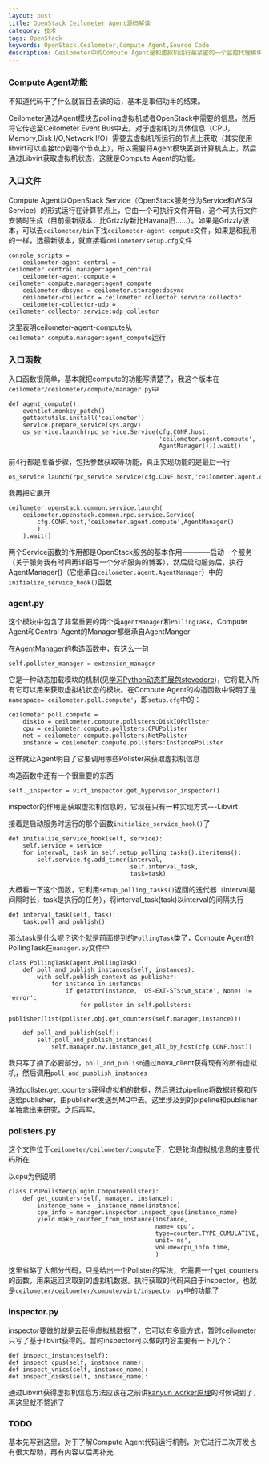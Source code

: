 ```yaml
---
layout: post
title: OpenStack Ceilometer Agent源码解读
category: 技术
tags: OpenStack
keywords: OpenStack,Ceilometer,Compute Agent,Source Code
description: Ceilometer中的Compute Agent是和虚拟机运行最紧密的一个监控代理模块，在读Ceilometer代码时，由于有Libvirt的基础，所以看起来会相对容易些
---
```


### Compute Agent功能
不知道代码干了什么就盲目去读的话，基本是事倍功半的结果。

Ceilometer通过Agent模块去polling虚拟机或者OpenStack中需要的信息，然后将它传送至Ceilometer Event Bus中去。对于虚拟机的具体信息（CPU，Memory,Disk I/O,Network I/O）需要去虚拟机所运行的节点上获取（其实使用libvirt可以直接tcp到哪个节点上），所以需要将Agent模块丢到计算机点上，然后通过Libvirt获取虚拟机状态，这就是Compute Agent的功能。

### 入口文件
Compute Agent以OpenStack Service（OpenStack服务分为Service和WSGI Service）的形式运行在计算节点上，它由一个可执行文件开启，这个可执行文件安装时生成（目前最新版本，比Grizzly新比Havana旧……）。如果是Grizzly版本，可以去`ceilometer/bin`下找`ceilometer-agent-compute`文件，如果是和我用的一样，选最新版本，就直接看`ceilometer/setup.cfg`文件

    console_scripts =
        ceilometer-agent-central = ceilometer.central.manager:agent_central
        ceilometer-agent-compute = ceilometer.compute.manager:agent_compute
        ceilometer-dbsync = ceilometer.storage:dbsync
        ceilometer-collector = ceilometer.collector.service:collector
        ceilometer-collector-udp = ceilometer.collector.service:udp_collector

这里表明ceilometer-agent-compute从`ceilometer.compute.manager:agent_compute`运行

### 入口函数
入口函数很简单，基本就把compute的功能写清楚了，我这个版本在`ceilometer/ceilometer/compute/manager.py`中

    def agent_compute():
        eventlet.monkey_patch()
        gettextutils.install('ceilometer')
        service.prepare_service(sys.argv)
        os_service.launch(rpc_service.Service(cfg.CONF.host,
                                              'ceilometer.agent.compute',
                                              AgentManager())).wait()

前4行都是准备步骤，包括参数获取等功能，真正实现功能的是最后一行

    os_service.launch(rpc_service.Service(cfg.CONF.host,'ceilometer.agent.compute',AgentManager())).wait()

我再把它展开

    ceilometer.openstack.common.service.launch(
        ceilometer.openstack.common.rpc.service.Service(
            cfg.CONF.host,'ceilometer.agent.compute',AgentManager()
            )
        ).wait()

两个Service函数的作用都是OpenStack服务的基本作用————启动一个服务（关于服务我有时间再详细写一个分析服务的博客），然后启动服务后，执行AgentManager()（它继承自`ceilometer.agent.AgentManager`）中的`initialize_service_hook()`函数

### agent.py
这个模块中包含了非常重要的两个类`AgentManager`和`PollingTask`，Compute Agent和Central Agent的Manager都继承自AgentManger

在AgentManager的构造函数中，有这么一句

    self.pollster_manager = extension_manager

它是一种动态加载模块的机制(见[学习Python动态扩展包stevedore](/2013/06/09/learn-python-stevedore-module-in-detail.html))，它将载入所有它可以用来获取虚拟机状态的模块。在Compute Agent的构造函数中说明了是`namespace='ceilometer.poll.compute'`，即`setup.cfg`中的：

    ceilometer.poll.compute =
        diskio = ceilometer.compute.pollsters:DiskIOPollster
        cpu = ceilometer.compute.pollsters:CPUPollster
        net = ceilometer.compute.pollsters:NetPollster
        instance = ceilometer.compute.pollsters:InstancePollster

这样就让Agent明白了它要调用哪些Pollster来获取虚拟机信息

构造函数中还有一个很重要的东西

    self._inspector = virt_inspector.get_hypervisor_inspector()

inspector的作用是获取虚拟机信息的，它现在只有一种实现方式---Libvirt

接着是启动服务时运行的那个函数`initialize_service_hook()`了

    def initialize_service_hook(self, service):
        self.service = service
        for interval, task in self.setup_polling_tasks().iteritems():
            self.service.tg.add_timer(interval,
                                      self.interval_task,
                                      task=task)

大概看一下这个函数，它利用`setup_polling_tasks()`返回的迭代器（interval是间隔时长，task是执行的任务），将interval_task(task)以interval的间隔执行

    def interval_task(self, task):
        task.poll_and_publish()

那么task是什么呢？这个就是前面提到的`PollingTask`类了，Compute Agent的PollingTask在`manager.py`文件中

    class PollingTask(agent.PollingTask):
        def poll_and_publish_instances(self, instances):
            with self.publish_context as publisher:
                for instance in instances:
                    if getattr(instance, 'OS-EXT-STS:vm_state', None) != 'error':
                        for pollster in self.pollsters:
                            publisher(list(pollster.obj.get_counters(self.manager,instance)))

        def poll_and_publish(self):
            self.poll_and_publish_instances(
                self.manager.nv.instance_get_all_by_host(cfg.CONF.host))

我只写了摘了必要部分，`poll_and_publish`通过nova_client获得现有的所有虚拟机，然后调用`poll_and_pusblish_instances`

通过pollster.get_counters获得虚拟机的数据，然后通过pipeline将数据转换和传送给publisher，由publisher发送到MQ中去。这里涉及到的pipeline和publisher单独拿出来研究，之后再写。

### pollsters.py
这个文件位于`ceilometer/ceilometer/compute`下，它是轮询虚拟机信息的主要代码所在

以cpu为例说明

    class CPUPollster(plugin.ComputePollster):
        def get_counters(self, manager, instance):
            instance_name = _instance_name(instance)
            cpu_info = manager.inspector.inspect_cpus(instance_name)
            yield make_counter_from_instance(instance,
                                             name='cpu',
                                             type=counter.TYPE_CUMULATIVE,
                                             unit='ns',
                                             volume=cpu_info.time,
                                             )

这里省略了大部分代码，只是给出一个Pollster的写法，它需要一个get_counters的函数，用来返回货取到的虚拟机数据。执行获取的代码来自于inspector，也就是`ceilometer/ceilometer/compute/virt/inspector.py`中的功能了

### inspector.py
inspector要做的就是去获得虚拟机数据了，它可以有多重方式，暂时ceilometer只写了基于libvirt获得的。暂时inspector可以做的内容主要有一下几个：

    def inspect_instances(self):
    def inspect_cpus(self, instance_name):
    def inspect_vnics(self, instance_name):
    def inspect_disks(self, instance_name):

通过Libvirt获得虚拟机信息方法应该在之前讲[kanyun worker原理](/2013/01/30/introduction-of-kanyun-worker.html)的时候说到了，再这里就不赘述了

### TODO
基本先写到这里，对于了解Compute Agent代码运行机制，对它进行二次开发也有很大帮助，再有内容以后再补充

